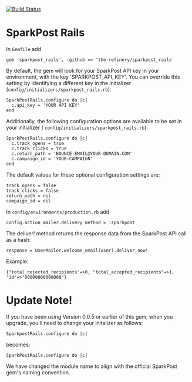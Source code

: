 [![Build Status](https://travis-ci.org/the-refinery/sparkpost_rails.svg?branch=master)](https://travis-ci.org/the-refinery/sparkpost_rails)

# SparkPost Rails

In `Gemfile` add

```
gem 'sparkpost_rails', :github => 'the-refinery/sparkpost_rails'
```

By default, the gem will look for your SparkPost API key in your environment, with the key
'SPARKPOST_API_KEY'.  You can override this setting by identifying a different key in the initializer 
(`config/initializers/sparkpost_rails.rb`):

```
SparkPostRails.configure do |c|
  c.api_key = 'YOUR API KEY'
end
```

Additionally, the following configuration options are available to be set in your initializer 
( `config/initializers/sparkpost_rails.rb`):

```
SparkPostRails.configure do |c|
  c.track_opens = true
  c.track_clicks = true
  c.return_path = 'BOUNCE-EMAIL@YOUR-DOMAIN.COM'
  c.campaign_id = 'YOUR-CAMPAIGN'
end
```

The default values for these optional configuration settings are:

```
track_opens = false
track_clicks = false
return_path = nil
campaign_id = nil
```

In `config/environments/production.rb` add

```
config.action_mailer.delivery_method = :sparkpost
```

The deliver! method returns the response data from the SparkPost API call as a hash:

```
response = UserMailer.welcome_email(user).deliver_now!
```

Example:

```
{"total_rejected_recipients"=>0, "total_accepted_recipients"=>1, "id"=>"00000000000000"}
```

# Update Note!

If you have been using Version 0.0.5 or earlier of this gem, when you upgrade, you'll need to 
change your initalizer as follows:

```
SparkpostRails.configure do |c|
```

becomes: 

```
SparkPostRails.configure do |c|
```

We have changed the module name to align with the official SparkPost gem's naming convention.
